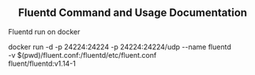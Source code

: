 <h2 align="center">
Fluentd Command and Usage Documentation
</h2>


Fluentd run on docker

docker run -d -p 24224:24224 -p 24224:24224/udp --name fluentd \
    -v $(pwd)/fluent.conf:/fluentd/etc/fluent.conf \
    fluent/fluentd:v1.14-1